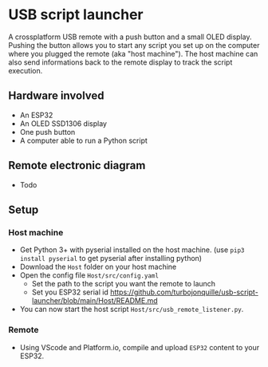 # USB script launcher

A crossplatform USB remote with a push button and a small OLED display. 
Pushing the button allows you to start any script you set up on the computer where you plugged the remote (aka "host machine"). The host machine can also send informations back to the remote display to track the script execution.

## Hardware involved

- An ESP32
- An OLED SSD1306 display
- One push button 
- A computer able to run a Python script

## Remote electronic diagram

- Todo

## Setup

### Host machine

- Get Python 3+ with pyserial installed on the host machine. (use `pip3 install pyserial` to get pyserial after installing python)
- Download the `Host` folder on your host machine
- Open the config file `Host/src/config.yaml`
  - Set the path to the script you want the remote to launch
  - Set you ESP32 serial id https://github.com/turbojonquille/usb-script-launcher/blob/main/Host/README.md
- You can now start the host script `Host/src/usb_remote_listener.py`.

### Remote

- Using VScode and Platform.io, compile and upload `ESP32` content to your ESP32.

